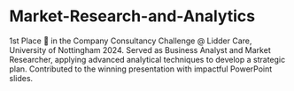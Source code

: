 # Market-Research-and-Analytics
1st Place 🥇 in the Company Consultancy Challenge @ Lidder Care, University of Nottingham 2024. Served as Business Analyst and Market Researcher, applying advanced analytical techniques to develop a strategic plan. Contributed to the winning presentation with impactful PowerPoint slides.
